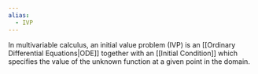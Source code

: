 ```yaml
---
alias:
  - IVP
---
```


In multivariable calculus, an initial value problem (IVP) is an [[Ordinary Differential Equations|ODE]] together with an [[Initial Condition]] which specifies the value of the unknown function at a given point in the domain. 